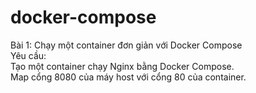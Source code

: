 # docker-compose

Bài 1: Chạy một container đơn giản với Docker Compose		
	Yêu cầu:	
	Tạo một container chạy Nginx bằng Docker Compose.	
	Map cổng 8080 của máy host với cổng 80 của container.	
